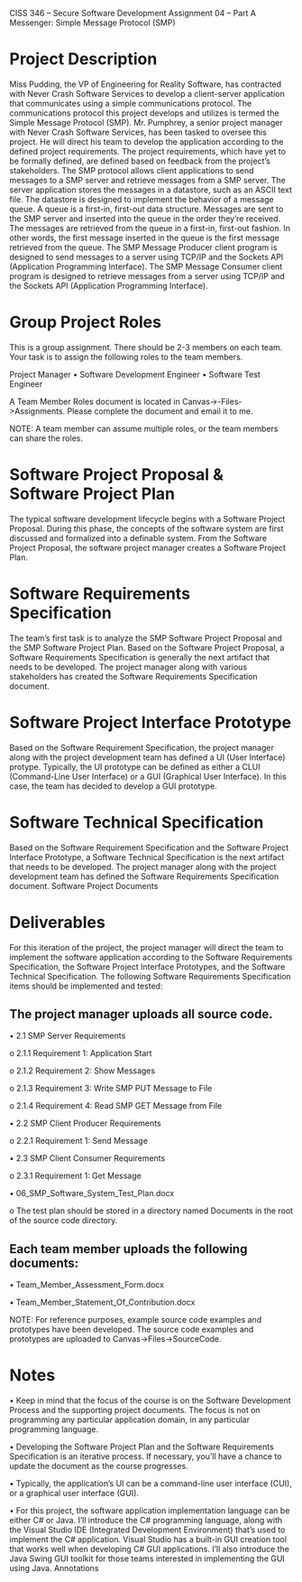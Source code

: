 

CISS 346 – Secure Software Development
Assignment 04 – Part A
Messenger: Simple Message Protocol (SMP)

<h1><Strong>Project Description</Strong></h1>


Miss Pudding, the VP of Engineering for Reality Software, has contracted with Never
Crash Software Services to develop a client-server application that communicates
using a simple communications protocol. The communications protocol this project
develops and utilizes is termed the Simple Message Protocol (SMP). Mr. Pumphrey, a
senior project manager with Never Crash Software Services, has been tasked to
oversee this project. He will direct his team to develop the application according to
the defined project requirements. The project requirements, which have yet to be
formally defined, are defined based on feedback from the project’s stakeholders.
The SMP protocol allows client applications to send messages to a SMP server and
retrieve messages from a SMP server. The server application stores the messages in
a datastore, such as an ASCII text file. The datastore is designed to implement the
behavior of a message queue. A queue is a first-in, first-out data structure.
Messages are sent to the SMP server and inserted into the queue in the order
they’re received. The messages are retrieved from the queue in a first-in, first-out
fashion. In other words, the first message inserted in the queue is the first message
retrieved from the queue. The SMP Message Producer client program is designed to
send messages to a server using TCP/IP and the Sockets API (Application
Programming Interface). The SMP Message Consumer client program is designed to
retrieve messages from a server using TCP/IP and the Sockets API (Application
Programming Interface).



<h1><Strong>Group Project Roles</Strong></h1>


This is a group assignment. There should be 2-3 members on each team. Your task
is to assign the following roles to the team members.


Project Manager
• Software Development Engineer
• Software Test Engineer


A Team Member Roles document is located in Canvas->-Files->Assignments. Please
complete the document and email it to me.


NOTE: A team member can assume multiple roles, or the team members can share
the roles.



<h1><Strong>Software Project Proposal & Software Project Plan</Strong></h1>


The typical software development lifecycle begins with a Software Project Proposal.
During this phase, the concepts of the software system are first discussed and
formalized into a definable system. From the Software Project Proposal, the
software project manager creates a Software Project Plan.



<h1><Strong>Software Requirements Specification</Strong></h1>


The team’s first task is to analyze the SMP Software Project Proposal and the SMP
Software Project Plan. Based on the Software Project Proposal, a Software
Requirements Specification is generally the next artifact that needs to be
developed. The project manager along with various stakeholders has created the
Software Requirements Specification document.



<h1><Strong>Software Project Interface Prototype</Strong></h1>


Based on the Software Requirement Specification, the project manager along with
the project development team has defined a UI (User Interface) protype. Typically,
the UI prototype can be defined as either a CLUI (Command-Line User Interface) or
a GUI (Graphical User Interface). In this case, the team has decided to develop a
GUI prototype.



<h1><Strong>Software Technical Specification</Strong></h1>


Based on the Software Requirement Specification and the Software Project Interface
Prototype, a Software Technical Specification is the next artifact that needs to be
developed. The project manager along with the project development team has
defined the Software Requirements Specification document.
Software Project Documents



<h1><Strong>Deliverables</Strong></h1>


For this iteration of the project, the project manager will direct the team to
implement the software application according to the Software Requirements
Specification, the Software Project Interface Prototypes, and the Software Technical
Specification. The following Software Requirements Specification items should be
implemented and tested:



<h2><Strong>The project manager uploads all source code.</Strong></h2>


• 2.1 SMP Server Requirements


o 2.1.1 Requirement 1: Application Start


o 2.1.2 Requirement 2: Show Messages


o 2.1.3 Requirement 3: Write SMP PUT Message to File


o 2.1.4 Requirement 4: Read SMP GET Message from File


• 2.2 SMP Client Producer Requirements


o 2.2.1 Requirement 1: Send Message


• 2.3 SMP Client Consumer Requirements


o 2.3.1 Requirement 1: Get Message


• 06_SMP_Software_System_Test_Plan.docx


o The test plan should be stored in a directory named Documents in the
root of the source code directory.



<h2><Strong>Each team member uploads the following documents:</Strong></h2>

• Team_Member_Assessment_Form.docx

• Team_Member_Statement_Of_Contribution.docx


NOTE: For reference purposes, example source code examples and prototypes have
been developed. The source code examples and prototypes are uploaded to
Canvas->Files->SourceCode.



<h1><Strong>Notes</Strong></h1>


•
Keep in mind that the focus of the course is on the Software Development
Process and the supporting project documents. The focus is not on programming
any particular application domain, in any particular programming language.


• Developing the Software Project Plan and the Software Requirements
Specification is an iterative process. If necessary, you’ll have a chance to update
the document as the course progresses.


• Typically, the application’s UI can be a command-line user interface (CUI), or a
graphical user interface (GUI).


• For this project, the software application implementation language can be either
C# or Java. I’ll introduce the C# programming language, along with the Visual
Studio IDE (Integrated Development Environment) that’s used to implement the
C# application. Visual Studio has a built-in GUI creation tool that works well
when developing C# GUI applications. I’ll also introduce the Java Swing GUI
toolkit for those teams interested in implementing the GUI using Java.
Annotations
